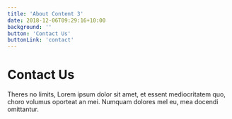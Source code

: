 ```yaml
---
title: 'About Content 3'
date: 2018-12-06T09:29:16+10:00
background: ''
button: 'Contact Us'
buttonLink: 'contact'
---
```


# Contact Us

Theres no limits, Lorem ipsum dolor sit amet, et essent mediocritatem quo, choro volumus oporteat an mei. Numquam dolores mel eu, mea docendi omittantur.
